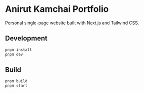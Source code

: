 # Anirut Kamchai Portfolio

Personal single-page website built with Next.js and Tailwind CSS.

## Development

```sh
pnpm install
pnpm dev
```

## Build

```sh
pnpm build
pnpm start
```
